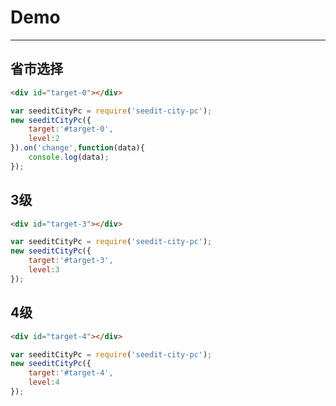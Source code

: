 # Demo

---

## 省市选择

````html
<div id="target-0"></div>
````

````javascript
var seeditCityPc = require('seedit-city-pc');
new seeditCityPc({
	target:'#target-0',
	level:2
}).on('change',function(data){
	console.log(data);
});
````



## 3级

````html
<div id="target-3"></div>
````

````javascript
var seeditCityPc = require('seedit-city-pc');
new seeditCityPc({
	target:'#target-3',
	level:3
});
````

## 4级

````html
<div id="target-4"></div>
````

````javascript
var seeditCityPc = require('seedit-city-pc');
new seeditCityPc({
	target:'#target-4',
	level:4
});
````
